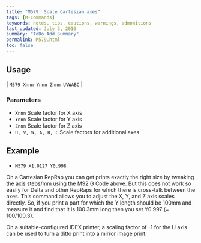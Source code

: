 ```yaml
---
title: "M579: Scale Cartesian axes" 
tags: [M-Commands]
keywords: notes, tips, cautions, warnings, admonitions
last_updated: July 3, 2016
summary: "ToDo Add Summary"
permalink: M579.html
toc: false
---
```



## Usage ##

| `M579 Xnnn Ynnn Znnn UVWABC` | 

### Parameters ###

+ `Xnnn` Scale factor for X axis
+ `Ynnn` Scale factor for Y axis
+ `Znnn` Scale factor for Z axis
+ `U, V, W, A, B, C` Scale factors for additional axes

## Example ##

+ `M579 X1.0127 Y0.998`

On a Cartesian RepRap you can get prints exactly the right size by tweaking the axis steps/mm using the M92 G Code above. But this does not work so easily for Delta and other RepRaps for which there is cross-talk between the axes. This command allows you to adjust the X, Y, and Z axis scales directly. So, if you print a part for which the Y length should be 100mm and measure it and find that it is 100.3mm long then you set Y0.997 (= 100/100.3).

On a suitable-configured IDEX printer, a scaling factor of -1 for the U axis can be used to turn a ditto print into a mirror image print.
